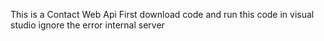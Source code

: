 This is a Contact Web Api First download code and run this code in visual studio
ignore the error internal server 
